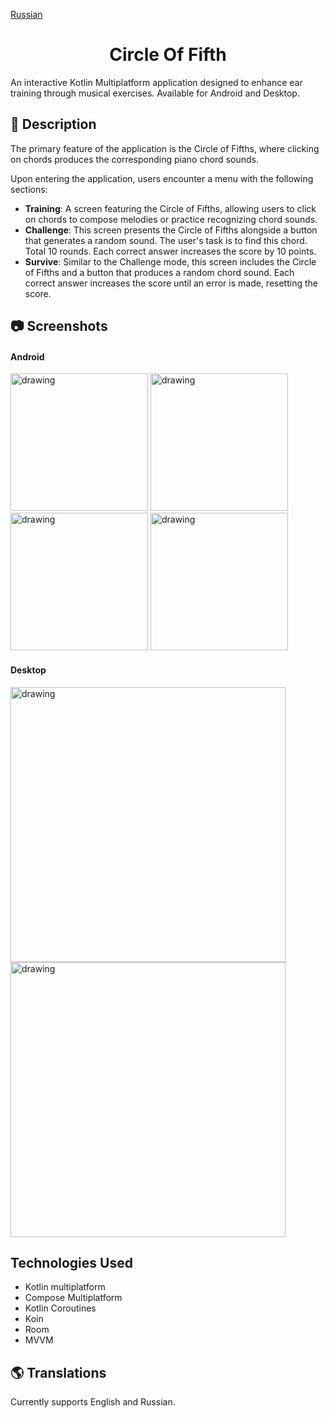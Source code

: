[Russian](README_ru.md)

<div align="center">

# Circle Of Fifth

</div>

An interactive Kotlin Multiplatform application designed to enhance ear training through musical exercises. Available for Android and Desktop.


## 📖 Description
The primary feature of the application is the Circle of Fifths, where clicking on chords produces the corresponding piano chord sounds.

Upon entering the application, users encounter a menu with the following sections:
* __Training__: A screen featuring the Circle of Fifths, allowing users to click on chords to compose melodies or practice recognizing chord sounds.
* __Challenge__: This screen presents the Circle of Fifths alongside a button that generates a random sound. The user's task is to find this chord. Total 10 rounds. Each correct answer increases the score by 10 points.
* __Survive__: Similar to the Challenge mode, this screen includes the Circle of Fifths and a button that produces a random chord sound. Each correct answer increases the score until an error is made, resetting the score.

## 📷 Screenshots

#### Android

<img src="https://github.com/AAKVAS/CircleOfFifth/assets/76523640/1770cd46-1a89-4eb3-8d7d-9957e98f5fd0" alt="drawing" width="220"/>
<img src="https://github.com/AAKVAS/CircleOfFifth/assets/76523640/8099ec02-65e9-4ee6-99e1-8f24648a37d5" alt="drawing" width="220"/>
<img src="https://github.com/AAKVAS/CircleOfFifth/assets/76523640/a836ebfc-43c3-46fc-9733-371ac05af6d8" alt="drawing" width="220"/>
<img src="https://github.com/AAKVAS/CircleOfFifth/assets/76523640/bf8f0496-0ccb-45c5-a020-d39776af9c2d" alt="drawing" width="220"/>

#### Desktop

<img src="https://github.com/user-attachments/assets/c03e18dd-35be-486a-af16-d9524ec7c006" alt="drawing" width="440"/>
<img src="https://github.com/user-attachments/assets/0470a8ea-a73e-4d05-9b39-b74a6a4f44e8" alt="drawing" width="440"/>


## Technologies Used

* Kotlin multiplatform
* Compose Multiplatform
* Kotlin Coroutines
* Koin
* Room
* MVVM


## 🌎 Translations

Currently supports English and Russian.


